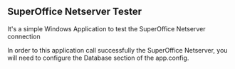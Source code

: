 SuperOffice Netserver Tester
----------------------

It's a simple Windows Application to test the SuperOffice Netserver connection

In order to this application call successfully the SuperOffice Netserver, you will need
to configure the Database section of the app.config.